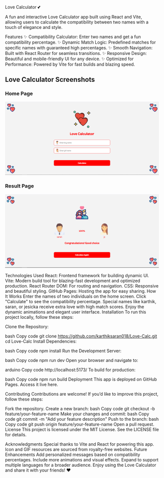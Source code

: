 Love Calculator 💕

A fun and interactive Love Calculator app built using React and Vite, allowing users to calculate the compatibility between two names with a touch of elegance and style.

Features
✨ Compatibility Calculator: Enter two names and get a fun compatibility percentage.
✨ Dynamic Match Logic: Predefined matches for specific names with guaranteed high percentages.
✨ Smooth Navigation: Built with React Router for seamless transitions.
✨ Responsive Design: Beautiful and mobile-friendly UI for any device.
✨ Optimized for Performance: Powered by Vite for fast builds and blazing speed.

## Love Calculator Screenshots

### Home Page
![Home Page](src/assets/home-page.png)

### Result Page
![Result Page](src/assets/result-page.png)


Technologies Used
React: Frontend framework for building dynamic UI.
Vite: Modern build tool for blazing-fast development and optimized production.
React Router DOM: For routing and navigation.
CSS: Responsive and beautiful styling.
GitHub Pages: Hosting the app for easy sharing.
How It Works
Enter the names of two individuals on the home screen.
Click "Calculate" to see the compatibility percentage.
Special names like karthik, saran, or jesicka receive extra love with high match scores.
Enjoy the dynamic animations and elegant user interface.
Installation
To run this project locally, follow these steps:

Clone the Repository:

bash
Copy code
git clone https://github.com/karthiksaran018/Love-Calc.git
cd Love-Calc
Install Dependencies:

bash
Copy code
npm install
Run the Development Server:

bash
Copy code
npm run dev
Open your browser and navigate to:

arduino
Copy code
http://localhost:5173/
To build for production:

bash
Copy code
npm run build
Deployment
This app is deployed on GitHub Pages. Access it live here.

Contributing
Contributions are welcome! If you’d like to improve this project, follow these steps:

Fork the repository.
Create a new branch:
bash
Copy code
git checkout -b feature/your-feature-name
Make your changes and commit:
bash
Copy code
git commit -m "Add your feature description"
Push to the branch:
bash
Copy code
git push origin feature/your-feature-name
Open a pull request.
License
This project is licensed under the MIT License. See the LICENSE file for details.

Acknowledgments
Special thanks to Vite and React for powering this app.
Icon and GIF resources are sourced from royalty-free websites.
Future Enhancements
Add personalized messages based on compatibility percentages.
Include more animations and visual effects.
Expand to support multiple languages for a broader audience.
Enjoy using the Love Calculator and share it with your friends! ❤️
